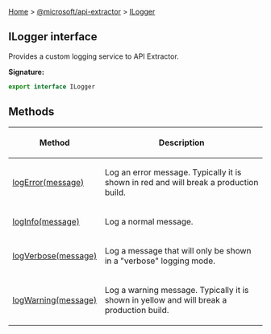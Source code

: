 [Home](./index) &gt; [@microsoft/api-extractor](./api-extractor.md) &gt; [ILogger](./api-extractor.ilogger.md)

## ILogger interface

Provides a custom logging service to API Extractor.

<b>Signature:</b>

```typescript
export interface ILogger 
```

## Methods

|  <p>Method</p> | <p>Description</p> |
|  --- | --- |
|  <p>[logError(message)](./api-extractor.ilogger.logerror.md)</p> | <p>Log an error message. Typically it is shown in red and will break a production build.</p> |
|  <p>[logInfo(message)](./api-extractor.ilogger.loginfo.md)</p> | <p>Log a normal message.</p> |
|  <p>[logVerbose(message)](./api-extractor.ilogger.logverbose.md)</p> | <p>Log a message that will only be shown in a "verbose" logging mode.</p> |
|  <p>[logWarning(message)](./api-extractor.ilogger.logwarning.md)</p> | <p>Log a warning message. Typically it is shown in yellow and will break a production build.</p> |

